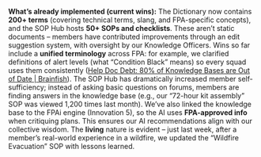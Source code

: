 **What’s already implemented (current wins):** The Dictionary now contains **200+ terms** (covering technical terms, slang, and FPA-specific concepts), and the SOP Hub hosts **50+ SOPs and checklists**. These aren’t static documents – members have contributed improvements through an edit suggestion system, with oversight by our Knowledge Officers. Wins so far include a **unified terminology** across FPA: for example, we clarified definitions of alert levels (what “Condition Black” means) so every squad uses them consistently ([Help Doc Debt: 80% of Knowledge Bases are Out of Date | Brainfish](https://www.brainfishai.com/blog/help-doc-debt-knowledge-bases-are-out-of-date#:~:text=documented,without%20requiring%20constant%20human%20oversight)). The SOP Hub has dramatically increased member self-sufficiency; instead of asking basic questions on forums, members are finding answers in the knowledge base (e.g., our “72-hour kit assembly” SOP was viewed 1,200 times last month). We’ve also linked the knowledge base to the FPAi engine (Innovation 5), so the AI uses **FPA-approved info** when critiquing plans. This ensures our AI recommendations align with our collective wisdom. The **living** nature is evident – just last week, after a member’s real-world experience in a wildfire, we updated the “Wildfire Evacuation” SOP with lessons learned.